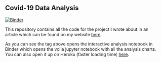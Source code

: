 ## Covid-19 Data Analysis

[![Binder](https://mybinder.org/badge_logo.svg)](https://mybinder.org/v2/gh/arebimohammed/Covid-19-Analysis/master?urlpath=voila%2Frender%2FML-Covid19-Interact-app.ipynb)

This repository contains all the code for the project I wrote about in an article which can be found on my website [here](https://arebimohammed.github.io/covid19-interactive-analysis/).

As you can see the tag above opens the interactive analysis notebook in Binder which opens the voila jupyter notebook with all the analysis charts. You can also open it up on Heroku (faster loading time) [here](https://covid19-interactive-app.herokuapp.com/).


